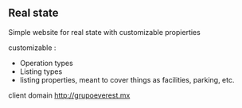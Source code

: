 
## Real state

Simple website for real state with customizable propierties

customizable :
- Operation types
- Listing types
- listing properties, meant to cover things as facilities, parking, etc.

client domain 
http://grupoeverest.mx
